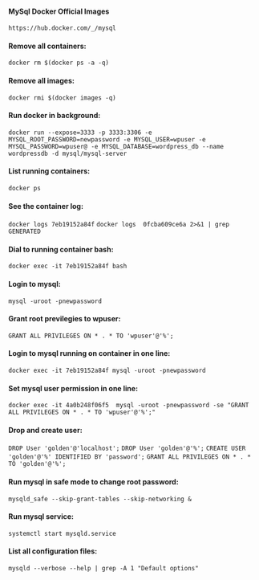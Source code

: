 #### MySql Docker Official Images
`https://hub.docker.com/_/mysql`

#### Remove all containers:
`docker rm $(docker ps -a -q)`
#### Remove all images:
`docker rmi $(docker images -q)`
#### Run docker in background:
`docker run --expose=3333 -p 3333:3306 -e MYSQL_ROOT_PASSWORD=newpassword -e MYSQL_USER=wpuser -e MYSQL_PASSWORD=wpuser@ -e MYSQL_DATABASE=wordpress_db --name wordpressdb -d mysql/mysql-server` 
#### List running containers:
`docker ps`
#### See the container log:
`docker logs 7eb19152a84f`
`docker logs  0fcba609ce6a 2>&1 | grep GENERATED`
#### Dial to running container bash:
`docker exec -it 7eb19152a84f bash`
#### Login to mysql:
`mysql -uroot -pnewpassword`
#### Grant root previlegies to wpuser: 
`GRANT ALL PRIVILEGES ON * . * TO 'wpuser'@'%';`

#### Login to mysql running on container in one line:
`docker exec -it 7eb19152a84f mysql -uroot -pnewpassword`
#### Set mysql user permission in one line:
`docker exec -it 4a0b248f06f5  mysql -uroot -pnewpassword -se "GRANT ALL PRIVILEGES ON * . * TO 'wpuser'@'%';"`

#### Drop and create user:
`DROP User 'golden'@'localhost';`
`DROP User 'golden'@'%';`
`CREATE USER 'golden'@'%' IDENTIFIED BY 'password';`
`GRANT ALL PRIVILEGES ON * . * TO 'golden'@'%';`

#### Run mysql in safe mode to change root password:
`mysqld_safe --skip-grant-tables --skip-networking &`

#### Run mysql service:
`systemctl start mysqld.service`

#### List all configuration files:
`mysqld --verbose --help | grep -A 1 "Default options"`
